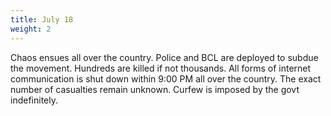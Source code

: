 ```yaml
---
title: July 18
weight: 2
---
```


Chaos ensues all over the country. Police and BCL are deployed to subdue the movement. Hundreds are killed if not thousands. All forms of internet communication is shut down within 9:00 PM all over the country. The exact number of casualties remain unknown. Curfew is imposed by the govt indefinitely.